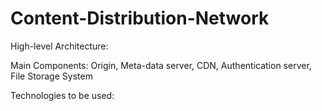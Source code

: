 # Content-Distribution-Network

High-level Architecture:

Main Components: Origin, Meta-data server, CDN, Authentication server, File Storage System

Technologies to be used:
